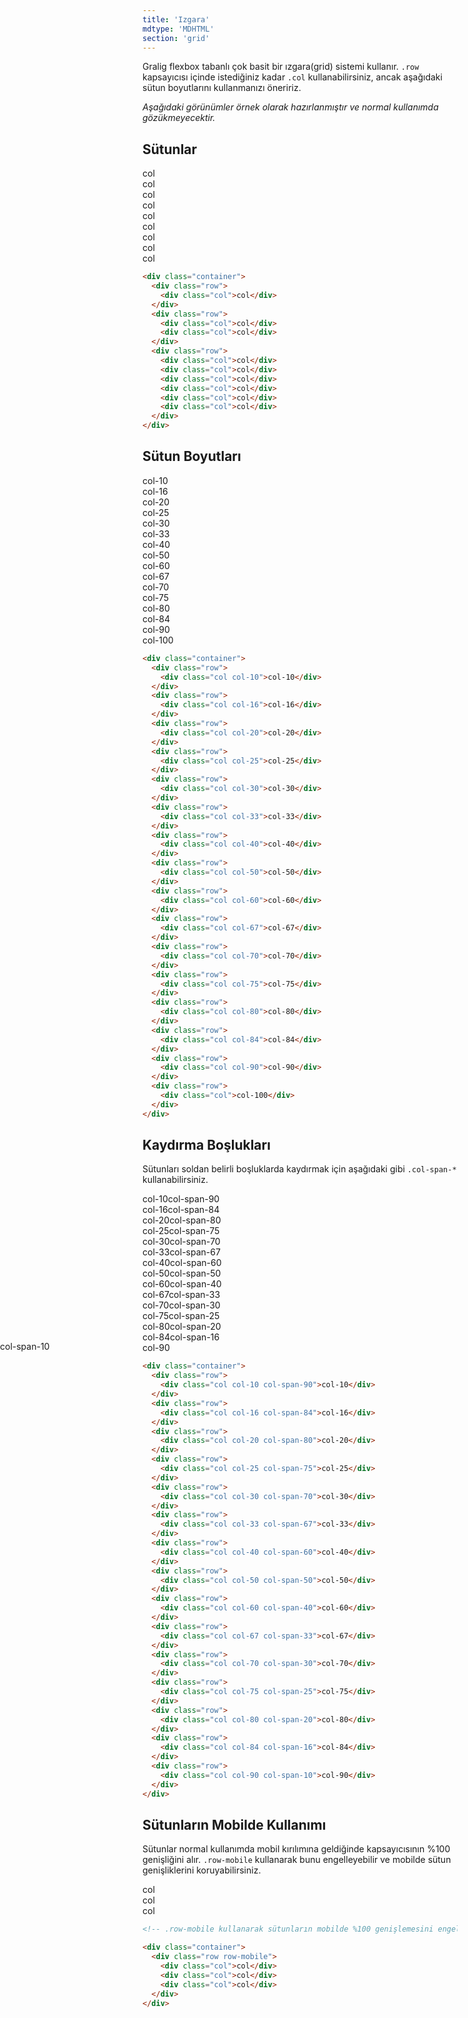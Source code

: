 ```yaml
---
title: 'Izgara'
mdtype: 'MDHTML'
section: 'grid'
---
```


Gralig flexbox tabanlı çok basit bir ızgara(grid) sistemi kullanır. `.row` kapsayıcısı içinde istediğiniz kadar `.col` kullanabilirsiniz, ancak aşağıdaki sütun boyutlarını kullanmanızı öneririz.

_Aşağıdaki görünümler örnek olarak hazırlanmıştır ve normal kullanımda gözükmeyecektir._

## Sütunlar

<div class="gra-doc-s-wrapper">
  <div class="row">
    <div class="col">
      <span class="col-test">col</span>
    </div>
  </div>
  <div class="row">
    <div class="col">
      <span class="col-test">col</span>
    </div>
    <div class="col">
      <span class="col-test">col</span>
    </div>
  </div>
  <div class="row">
    <div class="col">
      <span class="col-test">col</span>
    </div>
    <div class="col">
      <span class="col-test">col</span>
    </div>
    <div class="col">
      <span class="col-test">col</span>
    </div>
    <div class="col">
      <span class="col-test">col</span>
    </div>
    <div class="col">
      <span class="col-test">col</span>
    </div>
    <div class="col">
      <span class="col-test">col</span>
    </div>
  </div>
</div>

```html
<div class="container">
  <div class="row">
    <div class="col">col</div>
  </div>
  <div class="row">
    <div class="col">col</div>
    <div class="col">col</div>
  </div>
  <div class="row">
    <div class="col">col</div>
    <div class="col">col</div>
    <div class="col">col</div>
    <div class="col">col</div>
    <div class="col">col</div>
    <div class="col">col</div>
  </div>
</div>
```

## Sütun Boyutları

<div class="gra-doc-s-wrapper">
  <div class="row">
    <div class="col col-10">
      <span class="col-test">col-10</span>
    </div>
  </div>
  <div class="row">
    <div class="col col-16">
      <span class="col-test">col-16</span>
    </div>
  </div>
  <div class="row">
    <div class="col col-20">
      <span class="col-test">col-20</span>
    </div>
  </div>
  <div class="row">
    <div class="col col-25">
      <span class="col-test">col-25</span>
    </div>
  </div>
  <div class="row">
    <div class="col col-30">
      <span class="col-test">col-30</span>
    </div>
  </div>
  <div class="row">
    <div class="col col-33">
      <span class="col-test">col-33</span>
    </div>
  </div>
  <div class="row">
    <div class="col col-40">
      <span class="col-test">col-40</span>
    </div>
  </div>
  <div class="row">
    <div class="col col-50">
      <span class="col-test">col-50</span>
    </div>
  </div>
  <div class="row">
    <div class="col col-60">
      <span class="col-test">col-60</span>
    </div>
  </div>
  <div class="row">
    <div class="col col-67">
      <span class="col-test">col-67</span>
    </div>
  </div>
  <div class="row">
    <div class="col col-70">
      <span class="col-test">col-70</span>
    </div>
  </div>
  <div class="row">
    <div class="col col-75">
      <span class="col-test">col-75</span>
    </div>
  </div>
  <div class="row">
    <div class="col col-80">
      <span class="col-test">col-80</span>
    </div>
  </div>
  <div class="row">
    <div class="col col-84">
      <span class="col-test">col-84</span>
    </div>
  </div>
  <div class="row">
    <div class="col col-90">
      <span class="col-test">col-90</span>
    </div>
  </div>
  <div class="row">
    <div class="col">
      <span class="col-test">col-100</span>
    </div>
  </div>
</div>

```html
<div class="container">
  <div class="row">
    <div class="col col-10">col-10</div>
  </div>
  <div class="row">
    <div class="col col-16">col-16</div>
  </div>
  <div class="row">
    <div class="col col-20">col-20</div>
  </div>
  <div class="row">
    <div class="col col-25">col-25</div>
  </div>
  <div class="row">
    <div class="col col-30">col-30</div>
  </div>
  <div class="row">
    <div class="col col-33">col-33</div>
  </div>
  <div class="row">
    <div class="col col-40">col-40</div>
  </div>
  <div class="row">
    <div class="col col-50">col-50</div>
  </div>
  <div class="row">
    <div class="col col-60">col-60</div>
  </div>
  <div class="row">
    <div class="col col-67">col-67</div>
  </div>
  <div class="row">
    <div class="col col-70">col-70</div>
  </div>
  <div class="row">
    <div class="col col-75">col-75</div>
  </div>
  <div class="row">
    <div class="col col-80">col-80</div>
  </div>
  <div class="row">
    <div class="col col-84">col-84</div>
  </div>
  <div class="row">
    <div class="col col-90">col-90</div>
  </div>
  <div class="row">
    <div class="col">col-100</div>
  </div>
</div>
```

## Kaydırma Boşlukları

Sütunları soldan belirli boşluklarda kaydırmak için aşağıdaki gibi `.col-span-*` kullanabilirsiniz.

<div class="gra-doc-s-wrapper">
  <div class="row">
    <div class="col col-10 col-span-90">
      <span class="col-test">col-10</span
      ><span class="col-test span span90">col-span-90</span>
    </div>
  </div>
  <div class="row">
    <div class="col col-16 col-span-84">
      <span class="col-test">col-16</span
      ><span class="col-test span span84">col-span-84</span>
    </div>
  </div>
  <div class="row">
    <div class="col col-20 col-span-80">
      <span class="col-test">col-20</span
      ><span class="col-test span span80">col-span-80</span>
    </div>
  </div>
  <div class="row">
    <div class="col col-25 col-span-75">
      <span class="col-test">col-25</span
      ><span class="col-test span span75">col-span-75</span>
    </div>
  </div>
  <div class="row">
    <div class="col col-30 col-span-70">
      <span class="col-test">col-30</span
      ><span class="col-test span span70">col-span-70</span>
    </div>
  </div>
  <div class="row">
    <div class="col col-33 col-span-67">
      <span class="col-test">col-33</span
      ><span class="col-test span span67">col-span-67</span>
    </div>
  </div>
  <div class="row">
    <div class="col col-40 col-span-60">
      <span class="col-test">col-40</span
      ><span class="col-test span span60">col-span-60</span>
    </div>
  </div>
  <div class="row">
    <div class="col col-50 col-span-50">
      <span class="col-test">col-50</span
      ><span class="col-test span span50">col-span-50</span>
    </div>
  </div>
  <div class="row">
    <div class="col col-60 col-span-40">
      <span class="col-test">col-60</span
      ><span class="col-test span span40">col-span-40</span>
    </div>
  </div>
  <div class="row">
    <div class="col col-67 col-span-33">
      <span class="col-test">col-67</span
      ><span class="col-test span span33">col-span-33</span>
    </div>
  </div>
  <div class="row">
    <div class="col col-70 col-span-30">
      <span class="col-test">col-70</span
      ><span class="col-test span span30">col-span-30</span>
    </div>
  </div>
  <div class="row">
    <div class="col col-75 col-span-25">
      <span class="col-test">col-75</span
      ><span class="col-test span span25">col-span-25</span>
    </div>
  </div>
  <div class="row">
    <div class="col col-80 col-span-20">
      <span class="col-test">col-80</span
      ><span class="col-test span span20">col-span-20</span>
    </div>
  </div>
  <div class="row">
    <div class="col col-84 col-span-16">
      <span class="col-test">col-84</span
      ><span class="col-test span span16">col-span-16</span>
    </div>
  </div>
  <div class="row">
    <div class="col col-90 col-span-10">
      <span class="col-test">col-90</span
      ><span class="col-test span span10">
      <span style="position: absolute; line-height:1; left: 0">col-span-10</span></span>
    </div>
  </div>
</div>

```html
<div class="container">
  <div class="row">
    <div class="col col-10 col-span-90">col-10</div>
  </div>
  <div class="row">
    <div class="col col-16 col-span-84">col-16</div>
  </div>
  <div class="row">
    <div class="col col-20 col-span-80">col-20</div>
  </div>
  <div class="row">
    <div class="col col-25 col-span-75">col-25</div>
  </div>
  <div class="row">
    <div class="col col-30 col-span-70">col-30</div>
  </div>
  <div class="row">
    <div class="col col-33 col-span-67">col-33</div>
  </div>
  <div class="row">
    <div class="col col-40 col-span-60">col-40</div>
  </div>
  <div class="row">
    <div class="col col-50 col-span-50">col-50</div>
  </div>
  <div class="row">
    <div class="col col-60 col-span-40">col-60</div>
  </div>
  <div class="row">
    <div class="col col-67 col-span-33">col-67</div>
  </div>
  <div class="row">
    <div class="col col-70 col-span-30">col-70</div>
  </div>
  <div class="row">
    <div class="col col-75 col-span-25">col-75</div>
  </div>
  <div class="row">
    <div class="col col-80 col-span-20">col-80</div>
  </div>
  <div class="row">
    <div class="col col-84 col-span-16">col-84</div>
  </div>
  <div class="row">
    <div class="col col-90 col-span-10">col-90</div>
  </div>
</div>
```

## Sütunların Mobilde Kullanımı

Sütunlar normal kullanımda mobil kırılımına geldiğinde kapsayıcısının %100 genişliğini alır. `.row-mobile` kullanarak bunu engelleyebilir ve mobilde sütun genişliklerini koruyabilirsiniz.

<div class="gra-doc-s-wrapper">
  <div class="row row-mobile">
    <div class="col ">
      <span class="col-test">col</span>
    </div>
    <div class="col ">
      <span class="col-test">col</span>
    </div>
    <div class="col ">
      <span class="col-test">col</span>
    </div>
  </div>
</div>

```html
<!-- .row-mobile kullanarak sütunların mobilde %100 genişlemesini engelleyebilirsiniz -->

<div class="container">
  <div class="row row-mobile">
    <div class="col">col</div>
    <div class="col">col</div>
    <div class="col">col</div>
  </div>
</div>
```